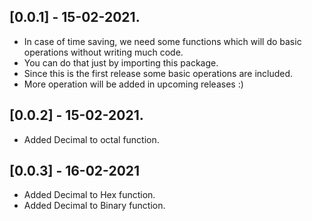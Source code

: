 ## [0.0.1] - 15-02-2021.

* In case of time saving, we need some functions which will do basic operations without writing much code.
* You can do that just by importing this package.
* Since this is the first release some basic operations are included. 
* More operation will be added in upcoming releases :)

## [0.0.2] - 15-02-2021.

* Added Decimal to octal function.

## [0.0.3] - 16-02-2021

* Added Decimal to Hex function.
* Added Decimal to Binary function.